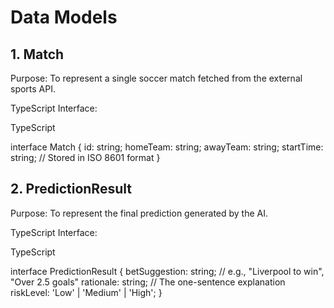 # Data Models

## 1. Match

Purpose: To represent a single soccer match fetched from the external sports API.

TypeScript Interface:

TypeScript

interface Match {
id: string;
homeTeam: string;
awayTeam: string;
startTime: string; // Stored in ISO 8601 format
}

## 2. PredictionResult

Purpose: To represent the final prediction generated by the AI.

TypeScript Interface:

TypeScript

interface PredictionResult {
betSuggestion: string; // e.g., "Liverpool to win", "Over 2.5 goals"
rationale: string; // The one-sentence explanation
riskLevel: 'Low' | 'Medium' | 'High';
}